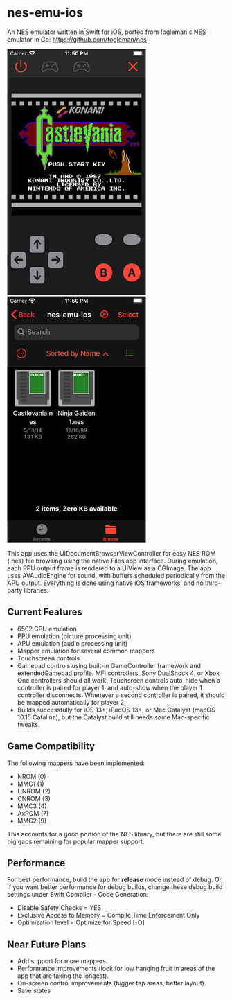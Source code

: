 #  nes-emu-ios

An NES emulator written in Swift for iOS, ported from fogleman's NES emulator in Go: https://github.com/fogleman/nes

![NesRomViewController](/screenshots/screenshot01.png?raw=true) ![UIDocumentBrowserViewController](/screenshots/screenshot02.png?raw=true)

This app uses the UIDocumentBrowserViewController for easy NES ROM (.nes) file browsing using the native Files app interface.  During emulation, each PPU output frame is rendered to a UIView as a CGImage.  The app uses AVAudioEngine for sound, with buffers scheduled periodically from the APU output.  Everything is done using native iOS frameworks, and no third-party libraries.


## Current Features
- 6502 CPU emulation
- PPU emulation (picture processing unit)
- APU emulation (audio processing unit)
- Mapper emulation for several common mappers
- Touchscreen controls
- Gamepad controls using built-in GameController framework and extendedGamepad profile.  MFi controllers, Sony DualShock 4, or Xbox One controllers should all work.   Touchsreen controls auto-hide when a controller is paired for player 1, and auto-show when the player 1 controller disconnects.  Whenever a second controller is paired, it should be mapped automatically for player 2.
- Builds successfully for iOS 13+, iPadOS 13+, or Mac Catalyst (macOS 10.15 Catalina), but the Catalyst build still needs some Mac-specific tweaks.


## Game Compatibility 
The following mappers have been implemented:

-  NROM (0)
-  MMC1 (1)
-  UNROM (2)
-  CNROM (3)
-  MMC3 (4)
-  AxROM (7)
-  MMC2 (9)

This accounts for a good portion of the NES library, but there are still some big gaps remaining for popular mapper support.


## Performance
For best performance, build the app for **release** mode instead of debug.  Or, if you want better performance for debug builds, change these debug build settings under Swift Compiler - Code Generation:
- Disable Safety Checks = YES
- Exclusive Access to Memory = Compile Time Enforcement Only
- Optimization level = Optimize for Speed [-O]


## Near Future Plans
- Add support for more mappers.
- Performance improvements (look for low hanging fruit in areas of the app that are taking the longest).
- On-screen control improvements (bigger tap areas, better layout).
- Save states
